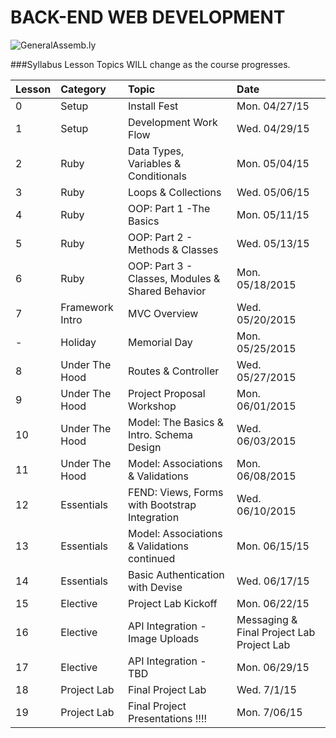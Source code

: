 BACK-END WEB DEVELOPMENT
============================

![GeneralAssemb.ly](https://github.com/generalassembly/ga-ruby-on-rails-for-devs/raw/master/images/ga.png "GeneralAssemb.ly")


###Syllabus
Lesson Topics WILL change as the course progresses.

| Lesson  | Category| Topic| Date|
| ------------- |:--------------------------------------------------|:-------------------------------|:-------------------|
| 0 | Setup |Install Fest | Mon. 04/27/15|
| 1 | Setup | Development Work Flow | Wed. 04/29/15|
| 2 | Ruby | Data Types, Variables & Conditionals | Mon. 05/04/15 |
| 3 | Ruby | Loops & Collections | Wed. 05/06/15 |
| 4 | Ruby | OOP: Part 1 -The Basics | Mon. 05/11/15|
| 5 | Ruby | OOP: Part 2 - Methods & Classes | Wed. 05/13/15 |
| 6 | Ruby| OOP: Part 3 - Classes, Modules & Shared Behavior | Mon. 05/18/2015|
| 7 | Framework Intro | MVC Overview| Wed. 05/20/2015|
| - | Holiday | Memorial Day | Mon. 05/25/2015
| 8 | Under The Hood| Routes & Controller | Wed. 05/27/2015|
| 9 | Under The Hood | Project Proposal Workshop| Mon. 06/01/2015 |
| 10 | Under The Hood| Model: The Basics & Intro. Schema Design| Wed. 06/03/2015 |
| 11 | Under The Hood| Model: Associations & Validations | Mon. 06/08/2015 |
| 12 | Essentials| FEND: Views, Forms with Bootstrap Integration| Wed. 06/10/2015|
| 13 | Essentials| Model: Associations & Validations continued | Mon. 06/15/15|
| 14 | Essentials| Basic Authentication with Devise  |  Wed. 06/17/15|
| 15 | Elective| Project Lab Kickoff | Mon. 06/22/15|
| 16 | Elective| API Integration - Image Uploads| Messaging & Final Project Lab Project Lab| Wed. 06/24/15|
| 17 | Elective| API Integration - TBD | Mon. 06/29/15|
| 18 |Project Lab | Final Project Lab | Wed. 7/1/15|
| 19 | Project Lab | Final Project Presentations !!!!| Mon. 7/06/15|
